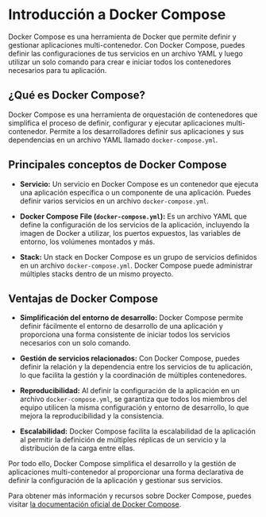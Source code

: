 # Introducción a Docker Compose

Docker Compose es una herramienta de Docker que permite definir y gestionar aplicaciones multi-contenedor. Con Docker Compose, puedes definir las configuraciones de tus servicios en un archivo YAML y luego utilizar un solo comando para crear e iniciar todos los contenedores necesarios para tu aplicación.

## ¿Qué es Docker Compose?

Docker Compose es una herramienta de orquestación de contenedores que simplifica el proceso de definir, configurar y ejecutar aplicaciones multi-contenedor. Permite a los desarrolladores definir sus aplicaciones y sus dependencias en un archivo YAML llamado `docker-compose.yml`.

## Principales conceptos de Docker Compose

- **Servicio:** Un servicio en Docker Compose es un contenedor que ejecuta una aplicación específica o un componente de una aplicación. Puedes definir varios servicios en un archivo `docker-compose.yml`.

- **Docker Compose File (`docker-compose.yml`):** Es un archivo YAML que define la configuración de los servicios de la aplicación, incluyendo la imagen de Docker a utilizar, los puertos expuestos, las variables de entorno, los volúmenes montados y más.

- **Stack:** Un stack en Docker Compose es un grupo de servicios definidos en un archivo `docker-compose.yml`. Docker Compose puede administrar múltiples stacks dentro de un mismo proyecto.

## Ventajas de Docker Compose

- **Simplificación del entorno de desarrollo:** Docker Compose permite definir fácilmente el entorno de desarrollo de una aplicación y proporciona una forma consistente de iniciar todos los servicios necesarios con un solo comando.

- **Gestión de servicios relacionados:** Con Docker Compose, puedes definir la relación y la dependencia entre los servicios de tu aplicación, lo que facilita la gestión y la coordinación de múltiples contenedores.

- **Reproducibilidad:** Al definir la configuración de la aplicación en un archivo `docker-compose.yml`, se garantiza que todos los miembros del equipo utilicen la misma configuración y entorno de desarrollo, lo que mejora la reproducibilidad y la consistencia.

- **Escalabilidad:** Docker Compose facilita la escalabilidad de la aplicación al permitir la definición de múltiples réplicas de un servicio y la distribución de la carga entre ellas.

Por todo ello, Docker Compose simplifica el desarrollo y la gestión de aplicaciones multi-contenedor al proporcionar una forma declarativa de definir la configuración de la aplicación y gestionar sus servicios.

Para obtener más información y recursos sobre Docker Compose, puedes visitar [la documentación oficial de Docker Compose](https://docs.docker.com/compose/).

